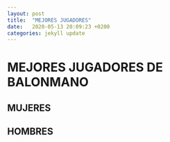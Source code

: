 ```yaml
---
layout: post
title:  "MEJORES JUGADORES"
date:   2020-05-13 20:09:23 +0200
categories: jekyll update
---
```


# MEJORES JUGADORES DE BALONMANO

## MUJERES

## HOMBRES
